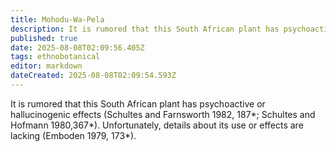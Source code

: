 ```yaml
---
title: Mohodu-Wa-Pela
description: It is rumored that this South African plant has psychoactive or hallucinogenic effects (Schultes and Farnsworth 1982, 187; Schultes and Hofmann 1980,367).
published: true
date: 2025-08-08T02:09:56.405Z
tags: ethnobotanical
editor: markdown
dateCreated: 2025-08-08T02:09:54.593Z
---
```


It is rumored that this South African plant has psychoactive or hallucinogenic effects (Schultes and Farnsworth 1982, 187*; Schultes and Hofmann 1980,367*). Unfortunately, details about its use or effects are lacking (Emboden 1979, 173*).